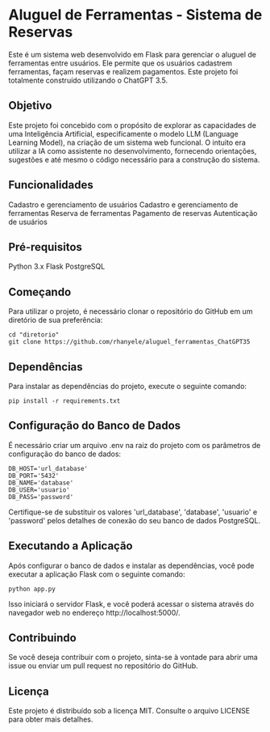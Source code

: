 # Aluguel de Ferramentas - Sistema de Reservas
Este é um sistema web desenvolvido em Flask para gerenciar o aluguel de ferramentas entre usuários. Ele permite que os usuários cadastrem ferramentas, façam reservas e realizem pagamentos. Este projeto foi totalmente construído utilizando o ChatGPT 3.5.

## Objetivo
Este projeto foi concebido com o propósito de explorar as capacidades de uma Inteligência Artificial, especificamente o modelo LLM (Language Learning Model), na criação de um sistema web funcional. O intuito era utilizar a IA como assistente no desenvolvimento, fornecendo orientações, sugestões e até mesmo o código necessário para a construção do sistema.

## Funcionalidades
Cadastro e gerenciamento de usuários
Cadastro e gerenciamento de ferramentas
Reserva de ferramentas
Pagamento de reservas
Autenticação de usuários

## Pré-requisitos
Python 3.x
Flask
PostgreSQL

## Começando
Para utilizar o projeto, é necessário clonar o repositório do GitHub em um diretório de sua preferência:

```shell
cd "diretorio"
git clone https://github.com/rhanyele/aluguel_ferramentas_ChatGPT35
```

## Dependências
Para instalar as dependências do projeto, execute o seguinte comando:

```shell
pip install -r requirements.txt
```

## Configuração do Banco de Dados
É necessário criar um arquivo .env na raiz do projeto com os parâmetros de configuração do banco de dados:

```shell
DB_HOST='url_database'
DB_PORT='5432'
DB_NAME='database'
DB_USER='usuario'
DB_PASS='password'
```
Certifique-se de substituir os valores 'url_database', 'database', 'usuario' e 'password' pelos detalhes de conexão do seu banco de dados PostgreSQL.

## Executando a Aplicação
Após configurar o banco de dados e instalar as dependências, você pode executar a aplicação Flask com o seguinte comando:

```shell
python app.py
```
Isso iniciará o servidor Flask, e você poderá acessar o sistema através do navegador web no endereço http://localhost:5000/.

## Contribuindo
Se você deseja contribuir com o projeto, sinta-se à vontade para abrir uma issue ou enviar um pull request no repositório do GitHub.

## Licença
Este projeto é distribuído sob a licença MIT. Consulte o arquivo LICENSE para obter mais detalhes.